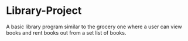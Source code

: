 # Library-Project
A basic library program similar to the grocery one where a user can view books and rent books out from a set list of books. 
